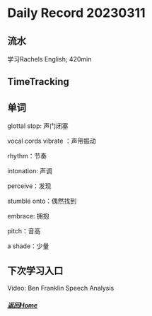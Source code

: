 
Daily Record 20230311
=====================

## 流水

学习Rachels English; 420min

## TimeTracking



## 单词

glottal stop: 声门闭塞

vocal cords vibrate ：声带振动

rhythm：节奏

intonation: 声调

perceive：发现

stumble onto：偶然找到

embrace: 拥抱

pitch：音高

a shade：少量





## 下次学习入口

Video: Ben Franklin Speech Analysis

##### [返回Home](../../../README.md)


